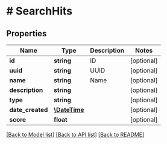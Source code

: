 # # SearchHits

## Properties

Name | Type | Description | Notes
------------ | ------------- | ------------- | -------------
**id** | **string** | ID | [optional]
**uuid** | **string** | UUID | [optional]
**name** | **string** | Name | [optional]
**description** | **string** |  | [optional]
**type** | **string** |  | [optional]
**date_created** | [**\DateTime**](\DateTime.md) |  | [optional]
**score** | **float** |  | [optional]

[[Back to Model list]](../../README.md#models) [[Back to API list]](../../README.md#endpoints) [[Back to README]](../../README.md)
